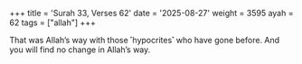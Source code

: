 +++
title = 'Surah 33, Verses 62'
date = '2025-08-27'
weight = 3595
ayah = 62
tags = ["allah"]
+++

That was Allah’s way with those ˹hypocrites˺ who have gone before. And you will find no change in Allah’s way.